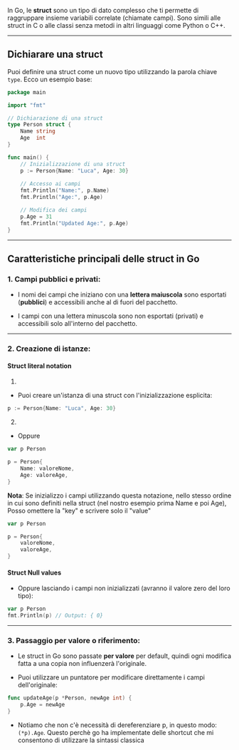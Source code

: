 
In Go, le **struct** sono un tipo di dato complesso che ti permette di raggruppare insieme variabili correlate (chiamate campi). Sono simili alle struct in C o alle classi senza metodi in altri linguaggi come Python o C++.

***
## Dichiarare una struct
Puoi definire una struct come un nuovo tipo utilizzando la parola chiave `type`. Ecco un esempio base:

```go
package main

import "fmt"

// Dichiarazione di una struct
type Person struct {
    Name string
    Age  int
}

func main() {
    // Inizializzazione di una struct
    p := Person{Name: "Luca", Age: 30}
    
    // Accesso ai campi
    fmt.Println("Name:", p.Name)
    fmt.Println("Age:", p.Age)

    // Modifica dei campi
    p.Age = 31
    fmt.Println("Updated Age:", p.Age)
}
```



***

## Caratteristiche principali delle struct in Go

### 1. Campi pubblici e privati:
- I nomi dei campi che iniziano con una **lettera maiuscola** sono esportati (**pubblici**) e accessibili anche al di fuori del pacchetto.
  
- I campi con una lettera minuscola sono non esportati (privati) e accessibili solo all'interno del pacchetto.


***

### 2. Creazione di istanze:

#### Struct literal notation

1. 
- Puoi creare un'istanza di una struct con l'inizializzazione esplicita:
```go
p := Person{Name: "Luca", Age: 30}
```


2. 
- Oppure
```go
var p Person

p = Person{
	Name: valoreNome,
	Age: valoreAge,
}
```

**Nota**: Se inizializzo i campi utilizzando questa notazione, nello stesso ordine in cui sono definiti nella struct (nel nostro esempio prima Name e poi Age), Posso omettere la "key" e scrivere solo il "value"

```go
var p Person

p = Person{
	valoreNome,
	valoreAge,
}
```



#### Struct Null values
- Oppure lasciando i campi non inizializzati (avranno il valore zero del loro tipo):
```go
var p Person
fmt.Println(p) // Output: { 0}
```


***

### 3. **Passaggio per valore o riferimento**:
- Le struct in Go sono passate **per valore** per default, quindi ogni modifica fatta a una copia non influenzerà l'originale.

- Puoi utilizzare un puntatore per modificare direttamente i campi dell'originale:


```go
func updateAge(p *Person, newAge int) {
    p.Age = newAge
}
```

- Notiamo che non c'è necessità di dereferenziare p, in questo modo:
  `(*p).Age`. Questo perchè go ha implementate delle shortcut che mi consentono di utilizzare la sintassi classica 







